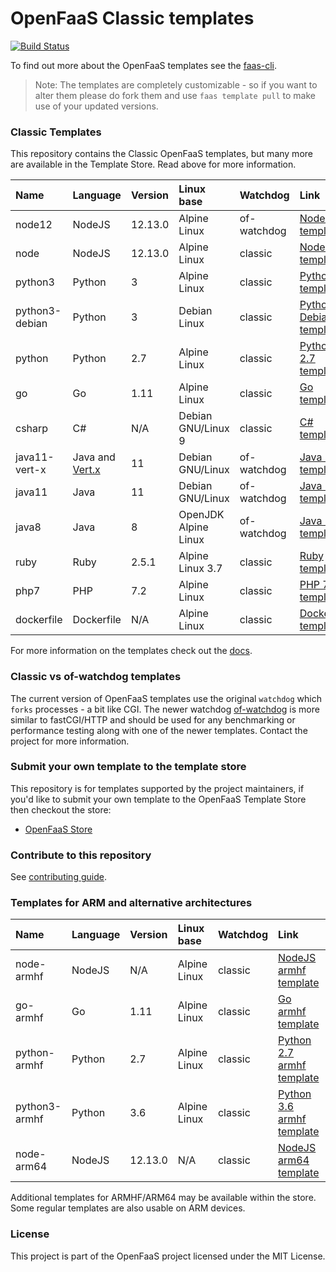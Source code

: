 # OpenFaaS Classic templates

[![Build Status](https://travis-ci.org/openfaas/templates.svg?branch=master)](https://travis-ci.org/openfaas/templates)

To find out more about the OpenFaaS templates see the [faas-cli](https://github.com/openfaas/faas-cli).

> Note: The templates are completely customizable - so if you want to alter them please do fork them and use `faas template pull` to make use of your updated versions.

### Classic Templates

This repository contains the Classic OpenFaaS templates, but many more are available in the Template Store. Read above for more information.

| Name | Language | Version | Linux base | Watchdog | Link
|:-----|:---------|:--------|:-----------|:---------|:----
| node12 | NodeJS | 12.13.0 | Alpine Linux | of-watchdog | [NodeJS template](https://github.com/openfaas/templates/tree/master/template/node12)
| node | NodeJS | 12.13.0 | Alpine Linux | classic | [NodeJS template](https://github.com/openfaas/templates/tree/master/template/node)
| python3 | Python | 3 | Alpine Linux | classic | [Python 3 template](https://github.com/openfaas/templates/tree/master/template/python3)
| python3-debian | Python | 3 | Debian Linux | classic | [Python 3 Debian template](https://github.com/openfaas/templates/tree/master/template/python3-debian)
| python | Python | 2.7 | Alpine Linux | classic | [Python 2.7 template](https://github.com/openfaas/templates/tree/master/template/python)
| go | Go | 1.11 | Alpine Linux | classic | [Go template](https://github.com/openfaas/templates/tree/master/template/go)
| csharp | C# | N/A | Debian GNU/Linux 9 | classic | [C# template](https://github.com/openfaas/templates/tree/master/template/csharp)
| java11-vert-x | Java and [Vert.x](https://vertx.io/) | 11 | Debian GNU/Linux | of-watchdog | [Java LTS template](https://github.com/openfaas/templates/tree/master/template/java11)
| java11 | Java | 11 | Debian GNU/Linux | of-watchdog | [Java LTS template](https://github.com/openfaas/templates/tree/master/template/java11)
| java8 | Java | 8 | OpenJDK Alpine Linux | of-watchdog | [Java EOL template](https://github.com/openfaas/templates/tree/master/template/java8)
| ruby | Ruby | 2.5.1 | Alpine Linux 3.7 | classic| [Ruby template](https://github.com/openfaas/templates/tree/master/template/ruby)
| php7 | PHP | 7.2 | Alpine Linux | classic | [PHP 7 template](https://github.com/openfaas/templates/tree/master/template/php7)
| dockerfile | Dockerfile | N/A | Alpine Linux | classic | [Dockerfile template](https://github.com/openfaas/templates/tree/master/template/dockerfile)

For more information on the templates check out the [docs](https://docs.openfaas.com/cli/templates/).

### Classic vs of-watchdog templates

The current version of OpenFaaS templates use the original `watchdog` which `forks` processes - a bit like CGI. The newer watchdog [of-watchdog](https://github.com/openfaas-incubator/of-watchdog) is more similar to fastCGI/HTTP and should be used for any benchmarking or performance testing along with one of the newer templates. Contact the project for more information.

### Submit your own template to the template store

This repository is for templates supported by the project maintainers, if you'd like to submit your own template to the OpenFaaS Template Store then checkout the store:

* [OpenFaaS Store](https://github.com/openfaas/store/)

### Contribute to this repository

See [contributing guide](https://github.com/openfaas/templates/blob/master/CONTRIBUTING.md).

### Templates for ARM and alternative architectures

| Name | Language | Version | Linux base | Watchdog | Link
|:-----|:---------|:--------|:-----------|:---------|:----
| node-armhf | NodeJS | N/A | Alpine Linux | classic | [NodeJS armhf template](https://github.com/openfaas/templates/tree/master/template/node-armhf)
| go-armhf | Go | 1.11 | Alpine Linux | classic | [Go armhf template](https://github.com/openfaas/templates/tree/master/template/go-armhf)
| python-armhf | Python | 2.7 | Alpine Linux | classic | [Python 2.7 armhf template](https://github.com/openfaas/templates/tree/master/template/python-armhf)
| python3-armhf | Python | 3.6 | Alpine Linux | classic | [Python 3.6 armhf template](https://github.com/openfaas/templates/tree/master/template/python3-armhf)
| node-arm64 | NodeJS | 12.13.0 | N/A | classic | [NodeJS arm64 template](https://github.com/openfaas/templates/tree/master/template/node-arm64)

Additional templates for ARMHF/ARM64 may be available within the store. Some regular templates are also usable on ARM devices.

### License

This project is part of the OpenFaaS project licensed under the MIT License.
